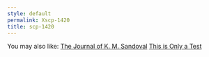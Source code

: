 ```yaml
---
style: default
permalink: Xscp-1420
title: scp-1420
---
```

You may also like:
[The Journal of K. M. Sandoval](http://scp-wiki.net/the-journal-of-k-m-sandoval)
[This is Only a Test](http://scp-wiki.net/this-is-only-a-test)